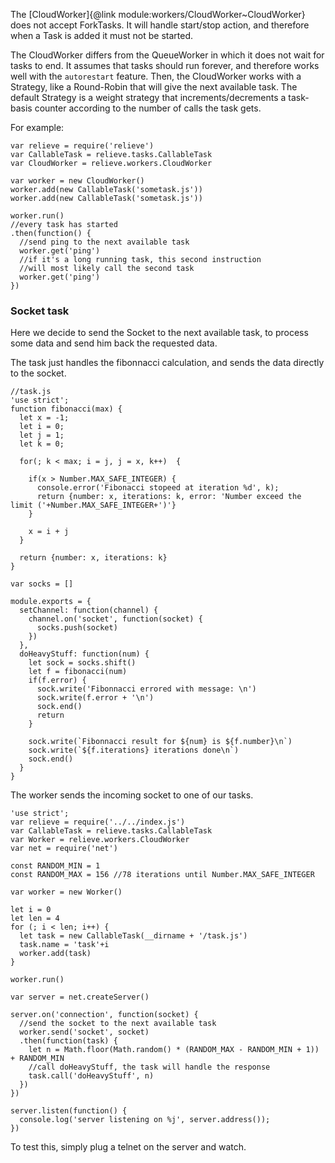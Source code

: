 The [CloudWorker]{@link module:workers/CloudWorker~CloudWorker} does not accept ForkTasks. It will handle start/stop action, and therefore when a Task is added it must not be started.

The CloudWorker differs from the QueueWorker in which it does not wait for tasks to end. It assumes that tasks should run forever, and therefore works well with the `autorestart` feature.
Then, the CloudWorker works with a Strategy, like a Round-Robin that will give the next available task. The default Strategy is a weight strategy that increments/decrements a task-basis counter according to the number of calls the task gets. 

For example:

```
var relieve = require('relieve')
var CallableTask = relieve.tasks.CallableTask
var CloudWorker = relieve.workers.CloudWorker

var worker = new CloudWorker()
worker.add(new CallableTask('sometask.js'))
worker.add(new CallableTask('sometask.js'))

worker.run()
//every task has started
.then(function() {
  //send ping to the next available task
  worker.get('ping') 
  //if it's a long running task, this second instruction 
  //will most likely call the second task
  worker.get('ping')
})
```

### Socket task

Here we decide to send the Socket to the next available task, to process some data and send him back the requested data.

The task just handles the fibonnacci calculation, and sends the data directly to the socket. 

```
//task.js
'use strict';
function fibonacci(max) {
  let x = -1;
  let i = 0;
  let j = 1;
  let k = 0;

  for(; k < max; i = j, j = x, k++)  {
    
    if(x > Number.MAX_SAFE_INTEGER) {
      console.error('Fibonacci stopeed at iteration %d', k);
      return {number: x, iterations: k, error: 'Number exceed the limit ('+Number.MAX_SAFE_INTEGER+')'} 
    }

    x = i + j 
  }

  return {number: x, iterations: k}
}

var socks = []

module.exports = {
  setChannel: function(channel) {
    channel.on('socket', function(socket) {
      socks.push(socket)
    })
  },
  doHeavyStuff: function(num) {
    let sock = socks.shift()
    let f = fibonacci(num)
    if(f.error) {
      sock.write('Fibonnacci errored with message: \n') 
      sock.write(f.error + '\n') 
      sock.end()
      return
    }

    sock.write(`Fibonnacci result for ${num} is ${f.number}\n`)
    sock.write(`${f.iterations} iterations done\n`)
    sock.end()
  }
}
```

The worker sends the incoming socket to one of our tasks. 

```
'use strict';
var relieve = require('../../index.js')
var CallableTask = relieve.tasks.CallableTask
var Worker = relieve.workers.CloudWorker
var net = require('net')

const RANDOM_MIN = 1
const RANDOM_MAX = 156 //78 iterations until Number.MAX_SAFE_INTEGER

var worker = new Worker()

let i = 0
let len = 4
for (; i < len; i++) {
  let task = new CallableTask(__dirname + '/task.js')
  task.name = 'task'+i
  worker.add(task)
}

worker.run()

var server = net.createServer()

server.on('connection', function(socket) {
  //send the socket to the next available task
  worker.send('socket', socket)
  .then(function(task) {
    let n = Math.floor(Math.random() * (RANDOM_MAX - RANDOM_MIN + 1)) + RANDOM_MIN
    //call doHeavyStuff, the task will handle the response
    task.call('doHeavyStuff', n) 
  })
})

server.listen(function() {
  console.log('server listening on %j', server.address());  
})
```

To test this, simply plug a telnet on the server and watch.
